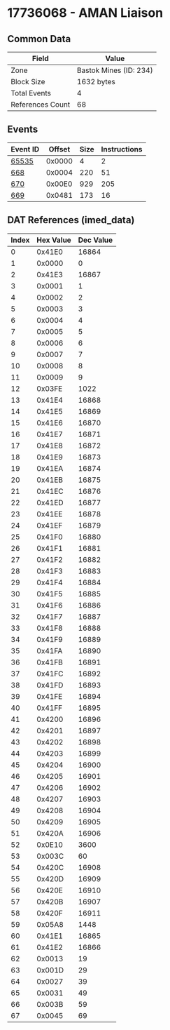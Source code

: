 # 17736068 - AMAN Liaison

## Common Data

| Field            | Value                  |
|------------------|------------------------|
| Zone             | Bastok Mines (ID: 234) |
| Block Size       | 1632 bytes             |
| Total Events     | 4                      |
| References Count | 68                     |

## Events

| Event ID            | Offset   |   Size |   Instructions |
|---------------------|----------|--------|----------------|
| [65535](./65535.md) | 0x0000   |      4 |              2 |
| [668](./668.md)     | 0x0004   |    220 |             51 |
| [670](./670.md)     | 0x00E0   |    929 |            205 |
| [669](./669.md)     | 0x0481   |    173 |             16 |

## DAT References (imed_data)

|   Index | Hex Value   |   Dec Value |
|---------|-------------|-------------|
|       0 | 0x41E0      |       16864 |
|       1 | 0x0000      |           0 |
|       2 | 0x41E3      |       16867 |
|       3 | 0x0001      |           1 |
|       4 | 0x0002      |           2 |
|       5 | 0x0003      |           3 |
|       6 | 0x0004      |           4 |
|       7 | 0x0005      |           5 |
|       8 | 0x0006      |           6 |
|       9 | 0x0007      |           7 |
|      10 | 0x0008      |           8 |
|      11 | 0x0009      |           9 |
|      12 | 0x03FE      |        1022 |
|      13 | 0x41E4      |       16868 |
|      14 | 0x41E5      |       16869 |
|      15 | 0x41E6      |       16870 |
|      16 | 0x41E7      |       16871 |
|      17 | 0x41E8      |       16872 |
|      18 | 0x41E9      |       16873 |
|      19 | 0x41EA      |       16874 |
|      20 | 0x41EB      |       16875 |
|      21 | 0x41EC      |       16876 |
|      22 | 0x41ED      |       16877 |
|      23 | 0x41EE      |       16878 |
|      24 | 0x41EF      |       16879 |
|      25 | 0x41F0      |       16880 |
|      26 | 0x41F1      |       16881 |
|      27 | 0x41F2      |       16882 |
|      28 | 0x41F3      |       16883 |
|      29 | 0x41F4      |       16884 |
|      30 | 0x41F5      |       16885 |
|      31 | 0x41F6      |       16886 |
|      32 | 0x41F7      |       16887 |
|      33 | 0x41F8      |       16888 |
|      34 | 0x41F9      |       16889 |
|      35 | 0x41FA      |       16890 |
|      36 | 0x41FB      |       16891 |
|      37 | 0x41FC      |       16892 |
|      38 | 0x41FD      |       16893 |
|      39 | 0x41FE      |       16894 |
|      40 | 0x41FF      |       16895 |
|      41 | 0x4200      |       16896 |
|      42 | 0x4201      |       16897 |
|      43 | 0x4202      |       16898 |
|      44 | 0x4203      |       16899 |
|      45 | 0x4204      |       16900 |
|      46 | 0x4205      |       16901 |
|      47 | 0x4206      |       16902 |
|      48 | 0x4207      |       16903 |
|      49 | 0x4208      |       16904 |
|      50 | 0x4209      |       16905 |
|      51 | 0x420A      |       16906 |
|      52 | 0x0E10      |        3600 |
|      53 | 0x003C      |          60 |
|      54 | 0x420C      |       16908 |
|      55 | 0x420D      |       16909 |
|      56 | 0x420E      |       16910 |
|      57 | 0x420B      |       16907 |
|      58 | 0x420F      |       16911 |
|      59 | 0x05A8      |        1448 |
|      60 | 0x41E1      |       16865 |
|      61 | 0x41E2      |       16866 |
|      62 | 0x0013      |          19 |
|      63 | 0x001D      |          29 |
|      64 | 0x0027      |          39 |
|      65 | 0x0031      |          49 |
|      66 | 0x003B      |          59 |
|      67 | 0x0045      |          69 |
